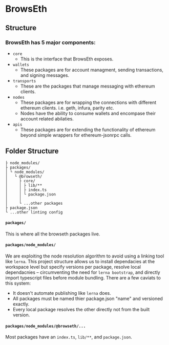 # BrowsEth

## Structure

### BrowsEth has 5 major components:

* `core`
  * This is the interface that BrowsEth exposes.
* `wallets`
  * These packages are for account managment, sending transactions, and signing
    messages.
* `transports`
  * These are the packages that manage messaging with ethereum clients.
* `nodes`
  * These packages are for wrapping the connections with different ethereum
    clients. i.e. geth, infura, parity etc.
  * Nodes have the ability to consume wallets and encompase their account
    related abilaties.
* `apis`
  * These packages are for extending the functionality of ethereum beyond simple
    wrappers for ethereum-jsonrpc calls.

## Folder Structure

```
├ node_modules/
├ packages/
│ └ node_modules/
│   └ @browseth/
│     ├ core/
│     │ ├ lib/**
│     │ ├ index.ts
│     │ └ package.json
│     │
│     └ ...other packages
├ package.json
└ ...other linting config
```

#### `packages/`

This is where all the browseth packages live.

#### `packages/node_modules/`

We are exploiting the node resolution algorithm to avoid using a linking tool
like `lerna`. This project structure allows us to install dependacies at the
workspace level but specify versions per package, resolve local dependacnies –
circumventing the need for `lerna bootstrap`, and directly import typescript
files before module bundling. There are a few caviats to this system:

* It doesn't automate publishing like `lerna` does.
* All packages must be named thier package.json "name" and versioned exactly.
* Every local package resolves the other directly not from the built version.

#### `packages/node_modules/@browseth/...`

Most packages have an `index.ts`, `lib/**`, and `package.json`.
